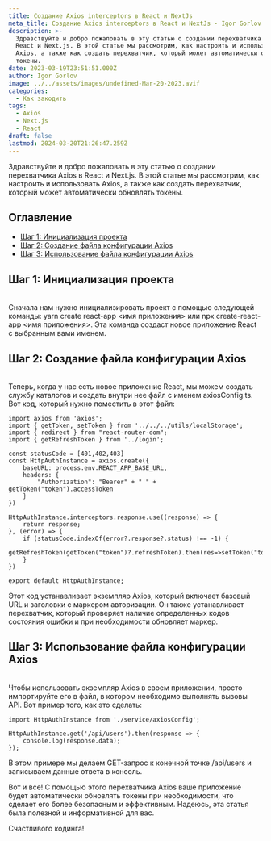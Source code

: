 ```yaml
---
title: Создание Axios interceptors в React и NextJs
meta_title: Создание Axios interceptors в React и NextJs - Igor Gorlov
description: >-
  Здравствуйте и добро пожаловать в эту статью о создании перехватчика Axios в
  React и Next.js. В этой статье мы рассмотрим, как настроить и использовать
  Axios, а также как создать перехватчик, который может автоматически обновлять
  токены.
date: 2023-03-19T23:51:51.000Z
author: Igor Gorlov
image: ../../assets/images/undefined-Mar-20-2023.avif
categories:
  - Как закодить
tags:
  - Axios
  - Next.js
  - React
draft: false
lastmod: 2024-03-20T21:26:47.259Z
---
```


Здравствуйте и добро пожаловать в эту статью о создании перехватчика Axios в React и Next.js. В этой статье мы рассмотрим, как настроить и использовать Axios, а также как создать перехватчик, который может автоматически обновлять токены.

<!-- wp:rank-math/toc-block {"title":"Оглавление","headings":[{"key":"bab2cba0-b090-4f29-9add-7b653dc9b073","content":"Шаг 1: Инициализация проекта","level":2,"link":"#шаг-1-инициализация-проекта","disable":false,"isUpdated":false,"isGeneratedLink":true},{"key":"ae147fd7-ac3b-4824-a02d-653a2da32748","content":"Шаг 2: Создание файла конфигурации Axios","level":2,"link":"#шаг-2-создание-файла-конфигурации-axios","disable":false,"isUpdated":false,"isGeneratedLink":true},{"key":"3d288d13-b8ce-42ff-a152-24aad150b99c","content":"Шаг 3: Использование файла конфигурации Axios","level":2,"link":"#шаг-3-использование-файла-конфигурации-axios","disable":false,"isUpdated":false,"isGeneratedLink":true}],"listStyle":"ul"} -->
<div class="wp-block-rank-math-toc-block" id="rank-math-toc"><h2>Оглавление</h2><nav><ul><li class=""><a href="#шаг-1-инициализация-проекта">Шаг 1: Инициализация проекта</a></li><li class=""><a href="#шаг-2-создание-файла-конфигурации-axios">Шаг 2: Создание файла конфигурации Axios</a></li><li class=""><a href="#шаг-3-использование-файла-конфигурации-axios">Шаг 3: Использование файла конфигурации Axios</a></li></ul></nav></div>
<!-- /wp:rank-math/toc-block -->

<h2 class="wp-block-heading" id="шаг-1-инициализация-проекта">Шаг 1: Инициализация проекта</h2>

<br>Сначала нам нужно инициализировать проект с помощью следующей команды: yarn create react-app &lt;имя приложения&gt; или npx create-react-app &lt;имя приложения&gt;. Эта команда создаст новое приложение React с выбранным вами именем.

<h2 class="wp-block-heading" id="шаг-2-создание-файла-конфигурации-axios">Шаг 2: Создание файла конфигурации Axios</h2>

<br>Теперь, когда у нас есть новое приложение React, мы можем создать службу каталогов и создать внутри нее файл с именем axiosConfig.ts. Вот код, который нужно поместить в этот файл:

<!-- wp:code -->
<pre class="wp-block-code"><code lang="javascript" class="language-javascript">import axios from 'axios';
import { getToken, setToken } from '../../../utils/localStorage';
import { redirect } from "react-router-dom";
import { getRefreshToken } from '../login';

const statusCode = [401,402,403]
const HttpAuthInstance = axios.create({
    baseURL: process.env.REACT_APP_BASE_URL,
    headers: {
        "Authorization": "Bearer" + " " + getToken("token").accessToken
    }
})

HttpAuthInstance.interceptors.response.use((response) =&gt; {
    return response;
}, (error) =&gt; {
    if (statusCode.indexOf(error?.response?.status) !== -1) {
        getRefreshToken(getToken("token")?.refreshToken).then(res=&gt;setToken("token",res?.data))
    }
})

export default HttpAuthInstance;
</code></pre>
<!-- /wp:code -->

Этот код устанавливает экземпляр Axios, который включает базовый URL и заголовки с маркером авторизации. Он также устанавливает перехватчик, который проверяет наличие определенных кодов состояния ошибки и при необходимости обновляет маркер.

<h2 class="wp-block-heading" id="шаг-3-использование-файла-конфигурации-axios">Шаг 3: Использование файла конфигурации Axios</h2>

<br>Чтобы использовать экземпляр Axios в своем приложении, просто импортируйте его в файл, в котором необходимо выполнять вызовы API. Вот пример того, как это сделать:

<!-- wp:code -->
<pre class="wp-block-code"><code lang="javascript" class="language-javascript">import HttpAuthInstance from './service/axiosConfig';

HttpAuthInstance.get('/api/users').then(response =&gt; {
    console.log(response.data);
});
</code></pre>
<!-- /wp:code -->

В этом примере мы делаем GET-запрос к конечной точке /api/users и записываем данные ответа в консоль.

Вот и все! С помощью этого перехватчика Axios ваше приложение будет автоматически обновлять токены при необходимости, что сделает его более безопасным и эффективным. Надеюсь, эта статья была полезной и информативной для вас.

Счастливого кодинга!

